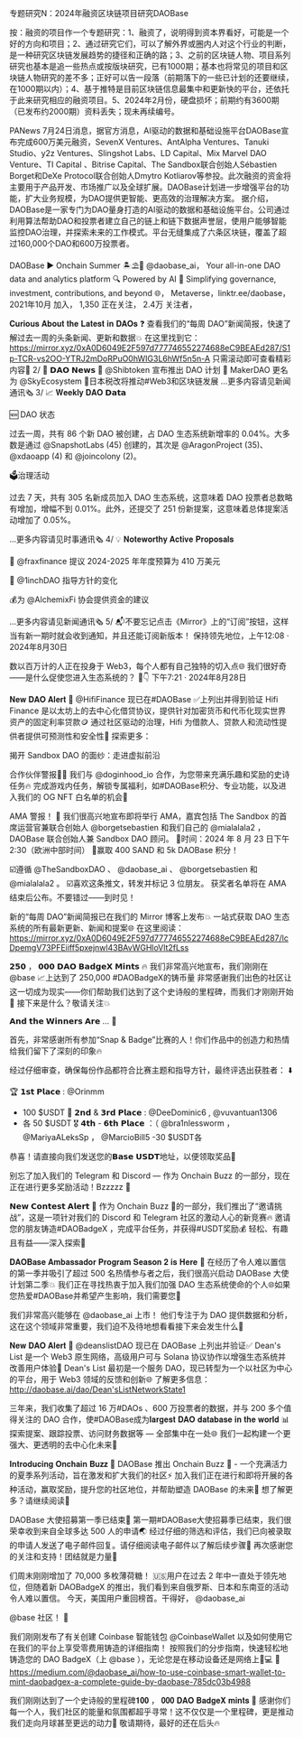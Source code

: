 专题研究N：2024年融资区块链项目研究DAOBase


按：融资的项目作一个专题研究：1、融资了，说明得到资本界看好，可能是一个好的方向和项目；2、通过研究它们，可以了解外界或圈内人对这个行业的判断，是一种研究区块链发展趋势的捷径和正确的路；3、之前的区块链人物、项目系列研究也基本是追一些热点或按版块研究，已有1000期；基本也将常见的项目和区块链人物研究的差不多；正好可以告一段落（前期落下的一些已计划的还要继续，在1000期以内）；4、基于推特是目前区块链信息最集中和更新快的平台，还依托于此来研究相应的融资项目。5、2024年2月份，硬盘损坏；前期约有3600期（已发布约2000期）资料丢失；现未再续编号。

PANews 7月24日消息，据官方消息，AI驱动的数据和基础设施平台DAOBase宣布完成600万美元融资，SevenX Ventures、AntAlpha Ventures、Tanuki Studio、y2z Ventures、Slingshot Labs、LD Capital、Mix Marvel DAO Venture、TI Capital 、Bitrise Capital、The Sandbox联合创始人Sébastien Borget和DeXe Protocol联合创始人Dmytro Kotliarov等参投。此次融资的资金将主要用于产品开发、市场推广以及全球扩展。DAOBase计划进一步增强平台的功能，扩大业务规模，为DAO提供更智能、更高效的治理解决方案。
据介绍，DAOBase是一家专门为DAO量身打造的AI驱动的数据和基础设施平台。公司通过利用算法帮助DAO和投票者建立自己的链上和链下数据声誉层，使用户能够智能监控DAO治理，并探索未来的工作模式。平台无缝集成了六条区块链，覆盖了超过160,000个DAO和600万投票者。

DAOBase ▶ Onchain Summer 🏝️⛱️💙
@daobase_ai，
Your all-in-one DAO data and analytics platform 🔍 Powered by AI 🤖 Simplifying governance, investment, contributions, and beyond 🌐，
Metaverse，linktr.ee/daobase，2021年10月 加入，
1,350 正在关注，
2.4万 关注者，


𝐂𝐮𝐫𝐢𝐨𝐮𝐬 𝐀𝐛𝐨𝐮𝐭 𝐭𝐡𝐞 𝐋𝐚𝐭𝐞𝐬𝐭 𝐢𝐧 𝐃𝐀𝐎𝐬 ❓
查看我们的“每周 DAO”新闻简报，快速了解过去一周的头条新闻、更新和数据💥
在这里找到它： https://mirror.xyz/0xA0D6049E2F597d777746552274688eC9BEAEd287/S1p-TCR-vs2OO-YTRJ2mDoRPuO0hWIG3L6hWf5n5n-A
只需滚动即可查看精彩内容🧵
2/ 📰 𝗗𝗔𝗢 𝗡𝗲𝘄𝘀
🐶 
@Shibtoken
宣布推出 DAO 计划
📢 MakerDAO 更名为
@SkyEcosystem
🔄日本税改将推动#Web3和区块链发展
...更多内容请见新闻通讯🗞️
3/ 📈 𝐖𝐞𝐞𝐤𝐥𝐲 𝐃𝐀𝐎 𝗗𝗮𝘁𝗮    

🆕 DAO 状态

过去一周，共有 86 个新 DAO 被创建，占 DAO 生态系统新增率的 0.04%。大多数是通过
@SnapshotLabs
 (45) 创建的，其次是
@AragonProject
 (35)、 
@xdaoapp
 (4) 和
@joincolony
 (2)。

🗳️治理活动

过去 7 天，共有 305 名新成员加入 DAO 生态系统，这意味着 DAO 投票者总数略有增加，增幅不到 0.01%。此外，还提交了 251 份新提案，这意味着总体提案活动增加了 0.05%。

...更多内容请见时事通讯🗞️
4/ 💡 𝐍𝐨𝐭𝐞𝐰𝐨𝐫𝐭𝐡𝐲 𝐀𝐜𝐭𝐢𝐯𝐞 𝐏𝐫𝐨𝐩𝐨𝐬𝐚𝐥𝐬

💸 
@fraxfinance
提议 2024-2025 年年度预算为 410 万美元

🎯 
@1inchDAO
指导方针的变化

💰为
@AlchemixFi
协会提供资金的建议

...更多内容请见新闻通讯🗞️
5/ 📬不要忘记点击《Mirror》上的“订阅”按钮，这样当有新一期时就会收到通知，并且还能订阅新版本！
保持领先地位，上午12:08 · 2024年8月30日

数以百万计的人正在投身于 Web3，每个人都有自己独特的切入点🌐
我们很好奇——是什么促使您进入生态系统的？ 🤔👇
下午7:21 · 2024年8月28日

𝐍𝐞𝐰 𝐃𝐀𝐎 𝐀𝐥𝐞𝐫𝐭 🚀
@HifiFinance
现已在#DAOBase ✅上列出并得到验证
Hifi Finance 是以太坊上的去中心化借贷协议，提供针对加密货币和代币化现实世界资产的固定利率贷款🪙
通过社区驱动的治理，Hifi 为借款人、贷款人和流动性提供者提供可预测性和安全性🔐
探索更多：

揭开 Sandbox DAO 的面纱：走进虚拟前沿

合作伙伴警报🚨🚨
我们与
@doginhood_io
合作，为您带来充满乐趣和奖励的史诗任务🔥
完成游戏内任务，解锁专属福利，如#DAOBase积分、专业功能，以及进入我们的 OG NFT 白名单的机会🎯

AMA 警报！ 🎉
我们很高兴地宣布即将举行 AMA，嘉宾包括 The Sandbox 的首席运营官兼联合创始人
@borgetsebastien
和我们自己的
@mialalala2
 ，DAOBase 联合创始人兼 Sandbox DAO 顾问。
📅时间：2024 年 8 月 23 日下午 2:30（欧洲中部时间）
🎁赢取 400 SAND 和 5k DAOBase 积分！

☑️遵循
@TheSandboxDAO
 、 
@daobase_ai
 、 
@borgetsebastien
和
@mialalala2
 。
☑️喜欢这条推文，转发并标记 3 位朋友。
获奖者名单将在 AMA 结束后公布。不要错过——到时见！

新的“每周 DAO”新闻简报已在我们的 Mirror 博客上发布💥
一站式获取 DAO 生态系统的所有最新更新、新闻和提案🌐
在这里阅读： https://mirror.xyz/0xA0D6049E2F597d777746552274688eC9BEAEd287/lcDpemgV73PFEiiff5pxejnwl43BAvWGHloVlt2fLss

𝟮𝟱𝟬 ， 𝟬𝟬𝟬 𝗗𝗔𝗢 𝗕𝗮𝗱𝗴𝗲𝗫 𝗠𝗶𝗻𝘁𝘀 🔥
我们非常高兴地宣布，我们刚刚在
@base
 📈上达到了 250,000 #DAOBadgeX的铸币量
非常感谢我们出色的社区让这一切成为现实——你们帮助我们达到了这个史诗般的里程碑，而我们才刚刚开始🚀
接下来是什么？敬请关注💥

𝗔𝗻𝗱 𝘁𝗵𝗲 𝗪𝗶𝗻𝗻𝗲𝗿𝘀 𝗔𝗿𝗲 … 🎉

首先，非常感谢所有参加“Snap & Badge”比赛的人！你们作品中的创造力和热情给我们留下了深刻的印象🔥

经过仔细审查，确保每份作品都符合比赛主题和指导方针，最终评选出获胜者： ⬇️

🏆 𝟭𝘀𝘁 𝗣𝗹𝗮𝗰𝗲 : 
@Orinmm
 - 100 $USDT
🏅 𝟮𝗻𝗱 & 𝟯𝗿𝗱 𝗣𝗹𝗮𝗰𝗲 : 
@DeeDominic6
 , 
@vuvantuan1306
 - 各 50 $USDT
🎖️ 𝟰𝘁𝗵 - 𝟲𝘁𝗵 𝗣𝗹𝗮𝗰𝗲 ：（ 
@bra1nlessworm
 ， 
@MariyaALeksSp
 ， 
@MarcioBill5
 -30 $USDT各

恭喜！请直接向我们发送您的𝗕𝗮𝘀𝗲 𝗨𝗦𝗗𝗧地址，以便领取奖品🎁

别忘了加入我们的 Telegram 和 Discord — 作为 Onchain Buzz 的一部分，现在正在进行更多奖励活动！Bzzzzz 🐝

𝗡𝗲𝘄 𝗖𝗼𝗻𝘁𝗲𝘀𝘁 𝗔𝗹𝗲𝗿𝘁 🚨
作为 Onchain Buzz 🐝的一部分，我们推出了“邀请挑战”，这是一项针对我们的 Discord 和 Telegram 社区的激动人心的新竞赛🔥
邀请您的朋友铸造#DAOBadgeX ，完成平台任务，并获得#USDT奖励💰
轻松、有趣且有益——深入探索🌊

𝐃𝐀𝐎𝐁𝐚𝐬𝐞 𝐀𝐦𝐛𝐚𝐬𝐬𝐚𝐝𝐨𝐫 𝐏𝐫𝐨𝐠𝐫𝐚𝐦 𝐒𝐞𝐚𝐬𝐨𝐧 𝟐 𝐢𝐬 𝐇𝐞𝐫𝐞 🚀
在经历了令人难以置信的第一季并吸引了超过 500 名热情参与者之后，我们很高兴启动 DAOBase 大使计划第二季💥
我们正在寻找热衷于加入我们加强 DAO 生态系统使命的个人🌐如果您热爱#DAOBase并希望产生影响，我们需要您🫵

我们非常高兴能够在
@daobase_ai
上市！
他们专注于为 DAO 提供数据和分析，这在这个领域非常重要，我们迫不及待地想看看接下来会发生什么💯

𝐍𝐞𝐰 𝐃𝐀𝐎 𝐀𝐥𝐞𝐫𝐭 🎉
@deanslistDAO
现已在 DAOBase 上列出并验证✅
Dean's List 是一个 Web3 原生网络，高级用户可与 Solana 协议协作以增强生态系统并改善用户体验🤝
Dean's List 最初是一个服务 DAO，现已转型为一个以社区为中心的平台，用于 Web3 领域的反馈和创新🌐
了解更多信息： http://daobase.ai/dao/Dean'sListNetworkState1

三年来，我们收集了超过 16 万#DAOs 、600 万投票者的数据，并与 200 多个值得关注的 DAO 合作，使#DAOBase成为𝐥𝐚𝐫𝐠𝐞𝐬𝐭 𝐃𝐀𝐎 𝐝𝐚𝐭𝐚𝐛𝐚𝐬𝐞 𝐢𝐧 𝐭𝐡𝐞 𝐰𝐨𝐫𝐥𝐝 📊
探索提案、跟踪投票、访问财务数据等 — 全部集中在一处🌐
我们一起构建一个更强大、更透明的去中心化未来🚀

𝐈𝐧𝐭𝐫𝐨𝐝𝐮𝐜𝐢𝐧𝐠 𝐎𝐧𝐜𝐡𝐚𝐢𝐧 𝐁𝐮𝐳𝐳 🐝
DAOBase 推出 Onchain Buzz 🐝 - 一个充满活力的夏季系列活动，旨在激发和扩大我们的社区⚡️
加入我们正在进行和即将开展的各种活动，赢取奖励，提升您的社区地位，并帮助塑造 DAOBase 的未来🫵
想了解更多？请继续阅读🔻

 DAOBase 大使招募第一季已结束🚨
第一期#DAOBase大使招募季已结束，我们很荣幸收到来自全球多达 500 人的申请🌏
经过仔细的筛选和评估，我们已向被录取的申请人发送了电子邮件回复。请仔细阅读电子邮件以了解后续步骤📨
再次感谢您的关注和支持！团结就是力量🚀

们周末刚刚增加了 70,000 多枚薄荷糖！ 🇺🇸用户在过去 2 年中一直处于领先地位，但随着新 DAOBadgeX 的推出，我们看到来自俄罗斯、日本和东南亚的活动令人难以置信。
今天，美国用户重回榜首。干得好， 
@daobase_ai
 
@base
社区！ 👀 

我们刚刚发布了有关创建 Coinbase 智能钱包
@CoinbaseWallet
以及如何使用它在我们的平台上享受零费用铸造的详细指南！
按照我们的分步指南，快速轻松地铸造您的 DAO BadgeX（上
@base
 ），无论您是在移动设备还是网络上📱💻
🔗 https://medium.com/@daobase_ai/how-to-use-coinbase-smart-wallet-to-mint-daobadgex-a-complete-guide-by-daobase-785dc03b4988

我们刚刚达到了一个史诗般的里程碑𝟏𝟎𝟎 ， 𝟎𝟎𝟎 𝐃𝐀𝐎 𝐁𝐚𝐝𝐠𝐞𝐗 𝐦𝐢𝐧𝐭𝐬 🎉
感谢你们每一个人，我们社区的能量和氛围都超乎寻常！这不仅仅是一个里程碑，更是推动我们走向月球甚至更远的动力🚀
敬请期待，最好的还在后头🔥

